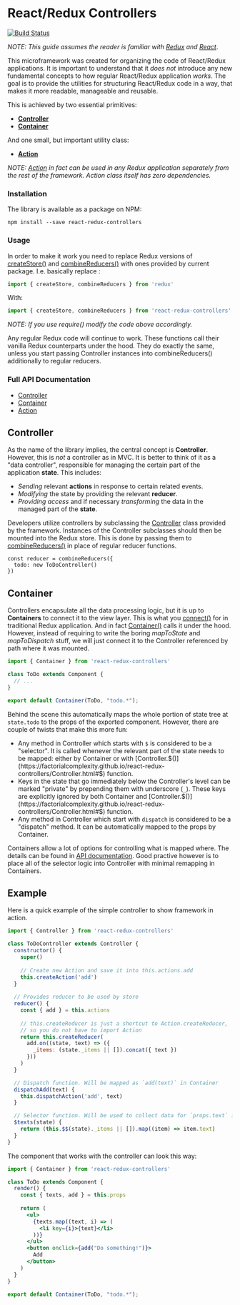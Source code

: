 # React/Redux Controllers

[![Build Status](https://travis-ci.org/FactorialComplexity/react-redux-controllers.svg?branch=master)](https://travis-ci.org/FactorialComplexity/react-redux-controllers)

*NOTE: This guide assumes the reader is familiar with [Redux](http://redux.js.org/) and [React](https://facebook.github.io/react/)*.

This microframework was created for organizing the code of React/Redux applications. It is important to understand that it *does not* introduce any new fundamental concepts to how regular React/Redux application *works*. The goal is to provide the utilities for structuring React/Redux code in a way, that makes it more readable, manageable and reusable.

This is achieved by two essential primitives:

- **[Controller](#Controller)**
- **[Container](#Container)**

And one small, but important utility class:

- **[Action](https://factorialcomplexity.github.io/react-redux-controllers/Action.html)**

*NOTE: [Action](https://factorialcomplexity.github.io/react-redux-controllers/Action.html) in fact can be used in any Redux application separately from the rest of the framework. Action class itself has zero dependencies.*


### Installation

The library is available as a package on NPM:

```
npm install --save react-redux-controllers
```

### Usage

In order to make it work you need to replace Redux versions of [createStore()](http://redux.js.org/docs/api/createStore.html) and [combineReducers()](http://redux.js.org/docs/api/combineReducers.html) with ones provided by current package. I.e. basically replace :

```javascript
import { createStore, combineReducers } from 'redux'
```

With:

```javascript
import { createStore, combineReducers } from 'react-redux-controllers'
```

*NOTE: If you use require() modify the code above accordingly.*

Any regular Redux code will continue to work. These functions call their vanilla Redux counterparts under the hood. They do exactly the same, unless you start passing Controller instances into combineReducers() additionally to regular reducers.


### Full API Documentation

- [Controller](https://factorialcomplexity.github.io/react-redux-controllers/Controller.html)
- [Container](https://factorialcomplexity.github.io/react-redux-controllers/global.html#Container)
- [Action](https://factorialcomplexity.github.io/react-redux-controllers/Action.html)

<a name="Controller"></a>
## Controller

As the name of the library implies, the central concept is **Controller**. However, this is *not* a controller as in MVC. It is better to think of it as a "data controller", responsible for managing the certain part of the application **state**. This includes:

- *Sending* relevant **actions** in response to certain related events.
- *Modifying* the state by providing the relevant **reducer**.
- *Providing access* and if necessary *transforming* the data in the managed part of the **state**.

Developers utilize controllers by subclassing the [Controller](https://factorialcomplexity.github.io/react-redux-controllers/Controller.html) class provided by the framework. Instances of the Controller subclasses should then be mounted into the Redux store. This is done by passing them to [combineReducers()](https://factorialcomplexity.github.io/react-redux-controllers/global.html#combineReducers) in place of regular reducer functions.

```
const reducer = combineReducers({
  todo: new ToDoController()
})
```

<a name="Container"></a>
## Container

Controllers encapsulate all the data processing logic, but it is up to **Containers** to connect it to the view layer. This is what you [connect()](https://github.com/reactjs/react-redux/blob/master/docs/api.md#connectmapstatetoprops-mapdispatchtoprops-mergeprops-options) for in traditional Redux application. And in fact [Container()](https://factorialcomplexity.github.io/react-redux-controllers/global.html#Container) calls it under the hood. However, instead of requiring to write the boring *mapToState* and *mapToDispatch* stuff, we will just connect it to the Controller referenced by path where it was mounted.

```jsx 
import { Container } from 'react-redux-controllers'

class ToDo extends Component {
  // ...
}

export default Container(ToDo, "todo.*");
```

Behind the scene this automatically maps the whole portion of state tree at `state.todo` to the props of the exported component. However, there are couple of twists that make this more fun:

- Any method in Controller which starts with `$` is considered to be a "selector". It is called whenever the relevant part of the state needs to be mapped: either by Container or with [Controller.$()](https://factorialcomplexity.github.io/react-redux-controllers/Controller.html#$) function.
- Keys in the state that go immediately below the Controller's level can be marked "private" by prepending them with underscore (`_`). These keys are explicitly ignored by both Container and [Controller.$()](https://factorialcomplexity.github.io/react-redux-controllers/Controller.html#$) function.
- Any method in Controller which start with `dispatch` is considered to be a "dispatch" method. It can be automatically mapped to the props by Container.

Containers allow a lot of options for controlling what is mapped where. The details can be found in [API documentation](https://factorialcomplexity.github.io/react-redux-controllers/global.html#Container). Good practive however is to place all of the selector logic into Controller with minimal remapping in Containers.

## Example

Here is a quick example of the simple controller to show framework in action.

```javascript
import { Controller } from 'react-redux-controllers'

class ToDoController extends Controller {
  constructor() {
    super()
    
    // Create new Action and save it into this.actions.add
    this.createAction('add')
  }
  
  // Provides reducer to be used by store
  reducer() {
    const { add } = this.actions
    
    // this.createReducer is just a shortcut to Action.createReducer,
    // so you do not have to import Action
    return this.createReducer(
      add.on((state, text) => ({
        _items: (state._items || []).concat({ text })
      }))
    )
  }

  // Dispatch function. Will be mapped as `add(text)` in Container
  dispatchAdd(text) {
    this.dispatchAction('add', text)
  }

  // Selector function. Will be used to collect data for `props.text` in Container
  $texts(state) {
    return (this.$$(state)._items || []).map((item) => item.text)
  }
}

```

The component that works with the controller can look this way:

```jsx 
import { Container } from 'react-redux-controllers'

class ToDo extends Component {
  render() {
    const { texts, add } = this.props
    
    return (
      <ul>
        {texts.map((text, i) => (
          <li key={i}>{text}</li>
        ))}
      </ul>
      <button onclick={add("Do something!")}>
        Add
      </button>
    )
  }
}

export default Container(ToDo, "todo.*");
```

